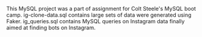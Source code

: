 This MySQL project was a part of assignment for Colt Steele's MySQL boot camp.
ig-clone-data.sql contains large sets of data were generated using Faker. 
ig_queries.sql contains MySQL queries on Instagram data finally aimed at finding bots on Instagram.
